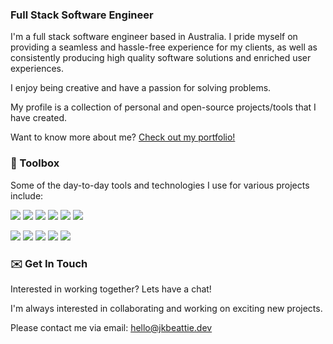 ### Full Stack Software Engineer 

I'm a full stack software engineer based in Australia. I pride myself on providing a seamless and hassle-free experience for my clients, as well as consistently producing high quality software solutions and enriched user experiences.

I enjoy being creative and have a passion for solving problems.

My profile is a collection of personal and open-source projects/tools that I have created.

Want to know more about me? [Check out my portfolio!](https://jkbeattie.dev)


### 🔧  Toolbox
Some of the day-to-day tools and technologies I use for various projects include:

![](https://img.shields.io/badge/Code-Python-141321?style=flat&logo=python&logoColor=white&labelColor=0093F5)
![](https://img.shields.io/badge/Code-CSharp-141321?style=flat&logo=csharp&logoColor=white&labelColor=0093F5)
![](https://img.shields.io/badge/Code-JavaScript-141321?style=flat&logo=javascript&logoColor=white&labelColor=0093F5)
![](https://img.shields.io/badge/Code-TypeScript-141321?style=flat&logo=typescript&logoColor=white&labelColor=0093F5)
![](https://img.shields.io/badge/Code-React-141321?style=flat&logo=react&logoColor=white&labelColor=0093F5)
![](https://img.shields.io/badge/Code-Next-141321?style=flat&logo=next.js&logoColor=white&labelColor=0093F5)

![](https://img.shields.io/badge/Tools-SQLServer-141321?style=flat&logo=microsoftsqlserver&logoColor=white&labelColor=0093F5)
![](https://img.shields.io/badge/Tools-PostgreSQL-141321?style=flat&logo=postgresql&logoColor=white&labelColor=0093F5)
![](https://img.shields.io/badge/Tools-Docker-141321?style=flat&logo=docker&logoColor=white&labelColor=0093F5)
![](https://img.shields.io/badge/Tools-Supabase-141321?style=flat&logo=supabase&logoColor=white&labelColor=0093F5)
![](https://img.shields.io/badge/Tools-AWS-141321?style=flat&logo=amazonaws&logoColor=white&labelColor=0093F5)

### ✉️  Get In Touch
Interested in working together? Lets have a chat!

I'm always interested in collaborating and working on exciting new projects.

Please contact me via email: hello@jkbeattie.dev










